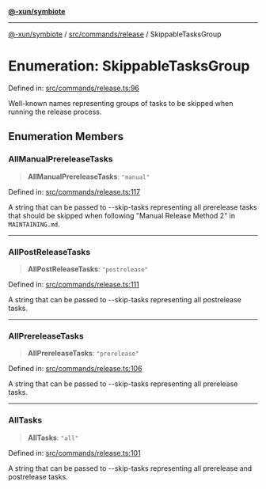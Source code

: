 [**@-xun/symbiote**](../../../../README.md)

***

[@-xun/symbiote](../../../../README.md) / [src/commands/release](../README.md) / SkippableTasksGroup

# Enumeration: SkippableTasksGroup

Defined in: [src/commands/release.ts:96](https://github.com/Xunnamius/symbiote/blob/cdf76d04fad879da3fde112c8b68cb31ead45b72/src/commands/release.ts#L96)

Well-known names representing groups of tasks to be skipped when running the
release process.

## Enumeration Members

### AllManualPrereleaseTasks

> **AllManualPrereleaseTasks**: `"manual"`

Defined in: [src/commands/release.ts:117](https://github.com/Xunnamius/symbiote/blob/cdf76d04fad879da3fde112c8b68cb31ead45b72/src/commands/release.ts#L117)

A string that can be passed to --skip-tasks representing all prerelease
tasks that should be skipped when following "Manual Release Method 2" in
`MAINTAINING.md`.

***

### AllPostReleaseTasks

> **AllPostReleaseTasks**: `"postrelease"`

Defined in: [src/commands/release.ts:111](https://github.com/Xunnamius/symbiote/blob/cdf76d04fad879da3fde112c8b68cb31ead45b72/src/commands/release.ts#L111)

A string that can be passed to --skip-tasks representing all postrelease
tasks.

***

### AllPrereleaseTasks

> **AllPrereleaseTasks**: `"prerelease"`

Defined in: [src/commands/release.ts:106](https://github.com/Xunnamius/symbiote/blob/cdf76d04fad879da3fde112c8b68cb31ead45b72/src/commands/release.ts#L106)

A string that can be passed to --skip-tasks representing all prerelease
tasks.

***

### AllTasks

> **AllTasks**: `"all"`

Defined in: [src/commands/release.ts:101](https://github.com/Xunnamius/symbiote/blob/cdf76d04fad879da3fde112c8b68cb31ead45b72/src/commands/release.ts#L101)

A string that can be passed to --skip-tasks representing all prerelease and
postrelease tasks.
